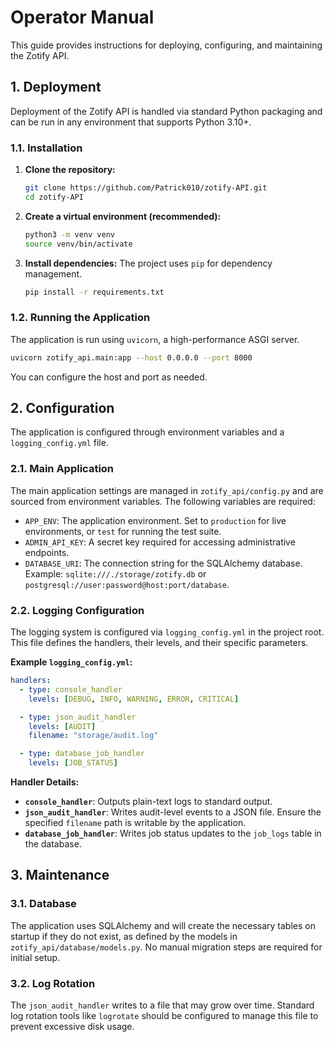 # Operator Manual

This guide provides instructions for deploying, configuring, and maintaining the Zotify API.

## 1. Deployment

Deployment of the Zotify API is handled via standard Python packaging and can be run in any environment that supports Python 3.10+.

### 1.1. Installation

1.  **Clone the repository:**
    ```bash
    git clone https://github.com/Patrick010/zotify-API.git
    cd zotify-API
    ```

2.  **Create a virtual environment (recommended):**
    ```bash
    python3 -m venv venv
    source venv/bin/activate
    ```

3.  **Install dependencies:**
    The project uses `pip` for dependency management.
    ```bash
    pip install -r requirements.txt
    ```

### 1.2. Running the Application

The application is run using `uvicorn`, a high-performance ASGI server.

```bash
uvicorn zotify_api.main:app --host 0.0.0.0 --port 8000
```

You can configure the host and port as needed.

## 2. Configuration

The application is configured through environment variables and a `logging_config.yml` file.

### 2.1. Main Application

The main application settings are managed in `zotify_api/config.py` and are sourced from environment variables. The following variables are required:

*   `APP_ENV`: The application environment. Set to `production` for live environments, or `test` for running the test suite.
*   `ADMIN_API_KEY`: A secret key required for accessing administrative endpoints.
*   `DATABASE_URI`: The connection string for the SQLAlchemy database. Example: `sqlite:///./storage/zotify.db` or `postgresql://user:password@host:port/database`.

### 2.2. Logging Configuration

The logging system is configured via `logging_config.yml` in the project root. This file defines the handlers, their levels, and their specific parameters.

**Example `logging_config.yml`:**

```yaml
handlers:
  - type: console_handler
    levels: [DEBUG, INFO, WARNING, ERROR, CRITICAL]

  - type: json_audit_handler
    levels: [AUDIT]
    filename: "storage/audit.log"

  - type: database_job_handler
    levels: [JOB_STATUS]
```

**Handler Details:**

*   **`console_handler`**: Outputs plain-text logs to standard output.
*   **`json_audit_handler`**: Writes audit-level events to a JSON file. Ensure the specified `filename` path is writable by the application.
*   **`database_job_handler`**: Writes job status updates to the `job_logs` table in the database.

## 3. Maintenance

### 3.1. Database

The application uses SQLAlchemy and will create the necessary tables on startup if they do not exist, as defined by the models in `zotify_api/database/models.py`. No manual migration steps are required for initial setup.

### 3.2. Log Rotation

The `json_audit_handler` writes to a file that may grow over time. Standard log rotation tools like `logrotate` should be configured to manage this file to prevent excessive disk usage.
